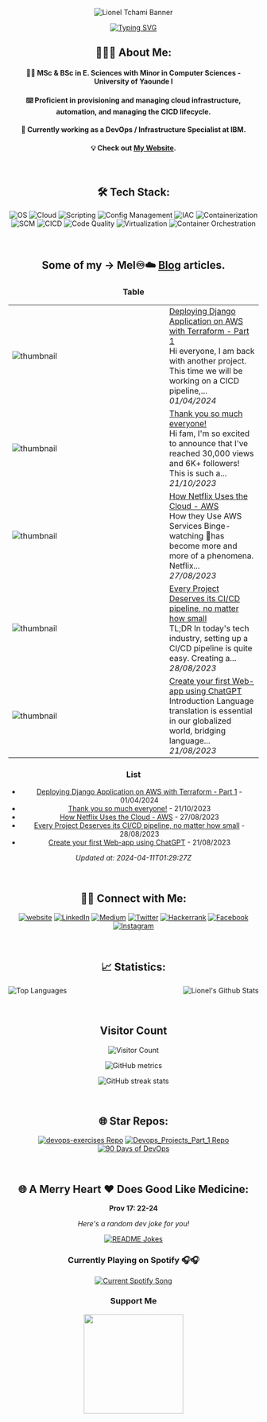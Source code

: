 <div align="center">

![Lionel Tchami Banner](https://res.cloudinary.com/dvdi2oaso/image/upload/v1670328710/GithubProfile/avento_mz8ci4.gif)

[![Typing SVG](https://readme-typing-svg.demolab.com?font=Josefin+Sans&size=30&duration=1500&pause=500&color=59C8BB&width=400&lines&height=50&lines=Hello,+Nice+to+Meet+you...%F0%9F%98%83;I+am+LIONEL+TCHAMI;DevOps+Consultant+@+IBM)](https://git.io/typing-svg)

## 👨🏻‍💻 About Me:

#### 👨‍🎓 MSc & BSc in E. Sciences with Minor in Computer Sciences - University of Yaounde I

#### ⌨️ Proficient in provisioning and managing cloud infrastructure, automation, and managing the CICD lifecycle.

#### 🌱 Currently working as a DevOps / Infrastructure Specialist at IBM.

#### 💡 Check out [My Website](https://softwaresennin.dev/).

&nbsp; &nbsp;
&nbsp; &nbsp;

## 🛠 Tech Stack:

![OS](https://img.shields.io/badge/OS-Linux%20%7C%20Windows%20%7C%20MacOS-red)
![Cloud](https://img.shields.io/badge/Cloud-AWS%20%7C%20Azure%20%7C%20GCP-blue)
![Scripting](https://img.shields.io/badge/Scripting-PowerShell%20%7C%20Shell-lemon)
![Config Management](https://img.shields.io/badge/Config%20Management-Ansible-black)
![IAC](https://img.shields.io/badge/IAC-Terraform-teal)
![Containerization](https://img.shields.io/badge/Containerization-Docker-azure)
![SCM](https://img.shields.io/badge/SCM-Github%20%7C%20BitBucket%20%7C%20GitLab-orange)
![CICD](https://img.shields.io/badge/CICD-Jenkins%20%7C%20Azure%20DevOps-yellow)
![Code Quality](https://img.shields.io/badge/Code%20Quality-SonarQube/Cloud-violet)
![Virtualization](https://img.shields.io/badge/Virtualization-Vagrant-skyblue)
![Container Orchestration](https://img.shields.io/badge/Orchestration-Kubernetes-blue)

&nbsp; &nbsp;
&nbsp; &nbsp;

## Some of my -> Mel♾️☁️ [Blog](dev.to/softwaresennin) articles.

### Table


<table>
        <tr>
            <td width="300px"><img src="https://media.dev.to/cdn-cgi/image/width=1000,height=420,fit=cover,gravity=auto,format=auto/https%3A%2F%2Fdev-to-uploads.s3.amazonaws.com%2Fuploads%2Farticles%2Fs4h8iv52tg9h0nhvqpmb.png" alt="thumbnail"></td>
            <td>
                <a href="https://dev.to/softwaresennin/deploying-django-application-on-aws-with-terraform-1j7e">Deploying Django Application on AWS with Terraform - Part 1</a>
                <div>Hi everyone, I am back with another project. This time we will be working on a CICD pipeline,...</div>
                <div><i>01/04/2024</i></div>
            </td>
        </tr>
        <tr>
            <td width="300px"><img src="https://media.dev.to/cdn-cgi/image/width=1000,height=420,fit=cover,gravity=auto,format=auto/https%3A%2F%2Fdev-to-uploads.s3.amazonaws.com%2Fuploads%2Farticles%2F8985inuwxibsv88wlwsr.gif" alt="thumbnail"></td>
            <td>
                <a href="https://dev.to/softwaresennin/thank-you-so-much-everyone-p7j">Thank you so much everyone!</a>
                <div>Hi fam, I&#39;m so excited to announce that I&#39;ve reached 30,000 views and 6K&#43; followers! This is such a...</div>
                <div><i>21/10/2023</i></div>
            </td>
        </tr>
        <tr>
            <td width="300px"><img src="https://media.dev.to/cdn-cgi/image/width=1000,height=420,fit=cover,gravity=auto,format=auto/https%3A%2F%2Fdev-to-uploads.s3.amazonaws.com%2Fuploads%2Farticles%2Fh6of5pfchsmpu7iurjtd.png" alt="thumbnail"></td>
            <td>
                <a href="https://dev.to/aws-builders/how-netflix-uses-the-cloud-aws-191c">How Netflix Uses the Cloud - AWS</a>
                <div>How they Use AWS Services   Binge-watching 🍿has become more and more of a phenomena. Netflix...</div>
                <div><i>27/08/2023</i></div>
            </td>
        </tr>
        <tr>
            <td width="300px"><img src="https://media.dev.to/cdn-cgi/image/width=1000,height=420,fit=cover,gravity=auto,format=auto/https%3A%2F%2Fdev-to-uploads.s3.amazonaws.com%2Fuploads%2Farticles%2Ftmcfnb132zrgxgpnfix8.jpg" alt="thumbnail"></td>
            <td>
                <a href="https://dev.to/aws-builders/every-project-deserves-its-cicd-pipeline-no-matter-how-small-19j9">Every Project Deserves its CI/CD pipeline, no matter how small</a>
                <div>TL;DR   In today&#39;s tech industry, setting up a CI/CD pipeline is quite easy. Creating a...</div>
                <div><i>28/08/2023</i></div>
            </td>
        </tr>
        <tr>
            <td width="300px"><img src="https://media.dev.to/cdn-cgi/image/width=1000,height=420,fit=cover,gravity=auto,format=auto/https%3A%2F%2Fdev-to-uploads.s3.amazonaws.com%2Fuploads%2Farticles%2Fum9yc5jchgdqn03f59bu.png" alt="thumbnail"></td>
            <td>
                <a href="https://dev.to/softwaresennin/create-your-first-web-app-using-chatgpt-2174">Create your first Web-app using ChatGPT</a>
                <div>Introduction   Language translation is essential in our globalized world, bridging language...</div>
                <div><i>21/08/2023</i></div>
            </td>
        </tr>
</table>


### List

- [Deploying Django Application on AWS with Terraform - Part 1](https://dev.to/softwaresennin/deploying-django-application-on-aws-with-terraform-1j7e) - 01/04/2024
- [Thank you so much everyone!](https://dev.to/softwaresennin/thank-you-so-much-everyone-p7j) - 21/10/2023
- [How Netflix Uses the Cloud - AWS](https://dev.to/aws-builders/how-netflix-uses-the-cloud-aws-191c) - 27/08/2023
- [Every Project Deserves its CI/CD pipeline, no matter how small](https://dev.to/aws-builders/every-project-deserves-its-cicd-pipeline-no-matter-how-small-19j9) - 28/08/2023
- [Create your first Web-app using ChatGPT](https://dev.to/softwaresennin/create-your-first-web-app-using-chatgpt-2174) - 21/08/2023

*Updated at: 2024-04-11T01:29:27Z*


&nbsp; &nbsp;
&nbsp; &nbsp;

## 🤝🏻 Connect with Me:

[![website](https://img.shields.io/badge/Website-www.apotitech.com-green?style=flat&logo=Google-Chrome)](https://www.apotitech.com)
[![LinkedIn](https://img.shields.io/badge/LinkedIn-Lionel_Tchami-blue?style=flat&logo=linkedin)](https://linkedin.com/in/lionel-tchami)
[![Medium](https://img.shields.io/badge/Medium-Lionel_Tchami-black?style=flat&logo=medium)](https://www.medium.com/lioneltchami/)
[![Twitter](https://img.shields.io/badge/Twitter-lionel_tchami-blue?style=flat&logo=twitter)](https://www.twitter.com/lionel_tchami/)
[![Hackerrank](https://img.shields.io/badge/Hackerrank-apotitech-green?style=flat&logo=hackerrank)](https://www.hackerrank.com/apotitech)
[![Facebook](https://img.shields.io/badge/Facebook-apotitech-blue?style=flat&logo=facebook)](https://www.facebook.com/apotitech)
[![Instagram](https://img.shields.io/badge/Instagram-apotitech-purple?style=flat&logo=instagram)](https://www.instagram.com/apotitech/)

&nbsp; &nbsp;
&nbsp; &nbsp;

## 📈 Statistics:

<img align="left" src="https://github-readme-stats.vercel.app/api/top-langs/?username=apotitech&theme=tokyonight&langs_count=12&layout=compact&hide=Jupyter%20Notebook,html,css" alt="Top Languages">

<img align="right" src="https://github-readme-stats.vercel.app/api?username=apotitech&include_all_commits=true&count_private=true&show_icons=true&line_height=20&title_color=7A7ADB&icon_color=2234AE&text_color=D3D3D3&bg_color=0,000000,130F40" alt="Lionel's Github Stats">


<br clear="left"/>

&nbsp; &nbsp;

## Visitor Count
![Visitor Count](https://profile-counter.glitch.me/{apotitech}/count.svg)

![GitHub metrics](https://metrics.lecoq.io/apotitech)

![GitHub streak stats](https://github-readme-streak-stats.herokuapp.com/?user=apotitech&theme=black-ice&hide_border=true&stroke=0000&background=060A0CD0)  


&nbsp; &nbsp;

## 🌐 Star Repos:

[![devops-exercises Repo](https://github-readme-stats.vercel.app/api/pin/?username=apotitech&repo=devops-exercises)](https://github.com/apotitech/devops-exercises)
[![Devops_Projects_Part_1 Repo](https://github-readme-stats.vercel.app/api/pin/?username=apotitech&repo=Devops_Projects_Part_1)](https://github.com/apotitech/Devops_Projects_Part_1)
[![90 Days of DevOps](https://github-readme-stats.vercel.app/api/pin/?username=apotitech&repo=90DaysOfDevOps)](https://github.com/apotitech/90DaysOfDevOps)


&nbsp; &nbsp;
&nbsp; &nbsp;

## 🌐 A Merry Heart ❤️ Does Good Like Medicine:

**Prov 17: 22-24**

<i>Here's a random dev joke for you!</i>

<a href="https://readme-jokes.vercel.app"><img src="https://readme-jokes.vercel.app/api" alt="README Jokes"></a>

### Currently Playing on Spotify 🎧🎧

<a href="https://open.spotify.com/user/maexmmoqb2i3m5ckj2cknj399">
  <img src="https://spotify-readme.vercel.app/api?theme=dark" alt="Current Spotify Song">
</a>


### Support Me
<a href="https://www.buymeacoffee.com/micahshallom"><img src="https://cdn.buymeacoffee.com/buttons/v2/default-yellow.png" width="200" /></a>

</div>
